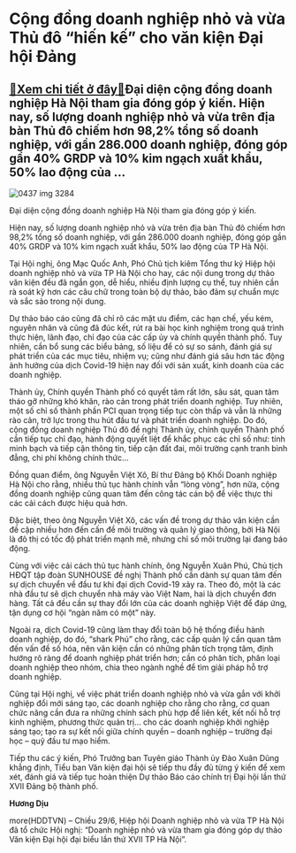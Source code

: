 Cộng đồng doanh nghiệp nhỏ và vừa Thủ đô “hiến kế” cho văn kiện Đại hội Đảng
============================================================================

[:gift:Xem chi tiết ở đây:gift:](https://hddtvn.com/cong-dong-doanh-nghiep-nho-va-vua-thu-do-hien-ke-cho-van-kien-dai-hoi-dang/)Đại diện cộng đồng doanh nghiệp Hà Nội tham gia đóng góp ý kiến. Hiện nay, số lượng doanh nghiệp nhỏ và vừa trên địa bàn Thủ đô chiếm hơn 98,2% tổng số doanh nghiệp, với gần 286.000 doanh nghiệp, đóng góp gần 40% GRDP và 10% kim ngạch xuất khẩu, 50% lao động của …
------------------------------------------------------------------------------------------------------------------------------------------------------------------------------------------------------------------------------------------------------------------------





![0437 img 3284](https://haiquanonline.com.vn/stores/news_dataimages/diulth/062020/29/19/in_article/0437_IMG_3284.jpg?rt=20200629191059 "Đại diện cộng đồng doanh nghiệp Hà Nội tham gia đóng góp ý kiến.")


Đại diện cộng đồng doanh nghiệp Hà Nội tham gia đóng góp ý kiến.



Hiện nay, số lượng doanh nghiệp nhỏ và vừa trên địa bàn Thủ đô chiếm hơn 98,2% tổng số doanh nghiệp, với gần 286.000 doanh nghiệp, đóng góp gần 40% GRDP và 10% kim ngạch xuất khẩu, 50% lao động của TP Hà Nội.


Tại Hội nghị, ông Mạc Quốc Anh, Phó Chủ tịch kiêm Tổng thư ký Hiệp hội doanh nghiệp nhỏ và vừa TP Hà Nội cho hay, các nội dung trong dự thảo văn kiện đều đã ngắn gọn, dễ hiểu, nhiều định lượng cụ thể, tuy nhiên cần rà soát kỹ hơn các câu chữ trong toàn bộ dự thảo, bảo đảm sự chuẩn mực và sắc sảo trong nội dung.


Dự thảo báo cáo cũng đã chỉ rõ các mặt ưu điểm, các hạn chế, yếu kém, nguyên nhân và cũng đã đúc kết, rút ra bài học kinh nghiệm trong quá trình thực hiện, lãnh đạo, chỉ đạo của các cấp ủy và chính quyền thành phố. Tuy nhiên, cần bổ sung các biểu bảng, số liệu để có sự so sánh, đánh giá sự phát triển của các mục tiêu, nhiệm vụ; cũng như đánh giá sâu hơn tác động ảnh hưởng của dịch Covid-19 hiện nay đối với sản xuất, kinh doanh của các doanh nghiệp.


Thành ủy, Chính quyền Thành phố có quyết tâm rất lớn, sâu sát, quan tâm tháo gỡ những khó khăn, rào cản trong phát triển doanh nghiệp. Tuy nhiên, một số chỉ số thành phần PCI quan trọng tiếp tục còn thấp và vẫn là những rào cản, trở lực trong thu hút đầu tư và phát triển doanh nghiệp. Do đó, cộng đồng doanh nghiệp Thủ đô đề nghị Thành ủy, chính quyền Thành phố cần tiếp tục chỉ đạo, hành động quyết liệt để khắc phục các chỉ số như: tính minh bạch và tiếp cận thông tin, tiếp cận đất đai, môi trường cạnh tranh bình đẳng, chi phí không chính thức…


Đồng quan điểm, ông Nguyễn Việt Xô, Bí thư Đảng bộ Khối Doanh nghiệp Hà Nội cho rằng, nhiều thủ tục hành chính vẫn “lòng vòng”, hơn nữa, cộng đồng doanh nghiệp cũng quan tâm đến công tác cán bộ để việc thực thi các cải cách được hiệu quả hơn.


Đặc biệt, theo ông Nguyễn Việt Xô, các vấn đề trong dự thảo văn kiện cần đề cập nhiều hơn đến cấn đề môi trường và quản lý giao thông, bởi Hà Nội là đô thị có tốc độ phát triển mạnh mẽ, nhưng chỉ số môi trường lại đang báo động.


Cùng với việc cải cách thủ tục hành chính, ông Nguyễn Xuân Phú, Chủ tịch HĐQT tập đoàn SUNHOUSE đề nghị Thành phố cần dành sự quan tâm đến sự dịch chuyển về đầu tư khi đại dịch Covid-19 xảy ra. Theo đó, một là các nhà đầu tư sẽ dịch chuyển nhà máy vào Việt Nam, hai là dịch chuyển đơn hàng. Tất cả đều cần sự thay đổi lớn của các doanh nghiệp Việt để đáp ứng, tận dụng cơ hội “ngàn năm có một” này.


Ngoài ra, dịch Covid-19 cũng làm thay đổi toàn bộ hệ thống điều hành doanh nghiệp, do đó, “shark Phú” cho rằng, các cấp quản lý cần quan tâm đến vấn đề số hóa, nên văn kiện cần có những phân tích trọng tâm, định hướng rõ ràng để doanh nghiệp phát triển hơn; cần có phân tích, phân loại doanh nghiệp theo nhóm, chia theo ngành nghề để tìm giải pháp hỗ trợ doanh nghiệp.


Cũng tại Hội nghị, về việc phát triển doanh nghiệp nhỏ và vừa gắn với khởi nghiệp đổi mới sáng tạo, các doanh nghiệp cho rằng cho rằng, cơ quan chức năng cần đưa ra những chính sách phù hợp để liên kết, kết nối hỗ trợ kinh nghiệm, phương thức quản trị… cho các doanh nghiệp khởi nghiệp sáng tạo; tạo ra sự kết nối giữa chính quyền – doanh nghiệp – trường đại học – quỹ đầu tư mạo hiểm.


Tiếp thu các ý kiến, Phó Trưởng ban Tuyên giáo Thành ủy Đào Xuân Dũng khẳng định, Tiểu ban Văn kiện đại hội sẽ tiếp thu đầy đủ từng ý kiến để xem xét, đánh giá và tiếp tục hoàn thiện Dự thảo Báo cáo chính trị Đại hội lần thứ XVII Đảng bộ thành phố.




**Hương Dịu**



more(HDDTVN) – Chiều 29/6, Hiệp hội Doanh nghiệp nhỏ và vừa TP Hà Nội đã tổ chức Hội nghị: “Doanh nghiệp nhỏ và vừa tham gia đóng góp dự thảo Văn kiện Đại hội đại biểu lần thứ XVII TP Hà Nội”.

